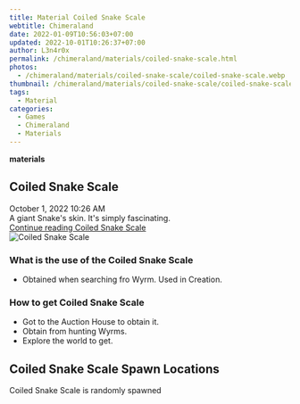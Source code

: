 ```yaml
---
title: Material Coiled Snake Scale
webtitle: Chimeraland
date: 2022-01-09T10:56:03+07:00
updated: 2022-10-01T10:26:37+07:00
author: L3n4r0x
permalink: /chimeraland/materials/coiled-snake-scale.html
photos:
  - /chimeraland/materials/coiled-snake-scale/coiled-snake-scale.webp
thumbnail: /chimeraland/materials/coiled-snake-scale/coiled-snake-scale.webp
tags:
  - Material
categories:
  - Games
  - Chimeraland
  - Materials
---
```


<section id="bootstrap-wrapper">
  <link
    rel="stylesheet"
    href="https://cdn.statically.io/gh/dimaslanjaka/Web-Manajemen/40ac3225/css/bootstrap-4.5-wrapper.css"
  />
  <div
    class="row g-0 border rounded overflow-hidden flex-md-row mb-4 shadow-sm position-relative"
  >
    <div class="col p-4 d-flex flex-column position-static">
      <strong class="d-inline-block mb-2 text-success">materials</strong>
      <h2 class="mb-0">Coiled Snake Scale</h2>
      <div class="mb-1 text-muted">October 1, 2022 10:26 AM</div>
      <div class="mb-2 border p-1">
        A giant Snake&#x27;s skin. It&#x27;s simply fascinating.
      </div>
      <a
        href="/chimeraland/materials/coiled-snake-scale.html"
        class="stretched-link d-none"
        >Continue reading Coiled Snake Scale</a
      >
    </div>
    <div class="col-auto d-none d-lg-block">
      <img
        src="/chimeraland/materials/coiled-snake-scale/coiled-snake-scale.webp"
        alt="Coiled Snake Scale"
      />
    </div>
  </div>
  <div class="row">
    <div class="col-lg-6 col-12 mb-2">
      <div class="card">
        <div class="card-body">
          <h3 class="card-title">What is the use of the Coiled Snake Scale</h3>
          <div class="card-text">
            <ul>
              <li>Obtained when searching fro Wyrm. Used in Creation.</li>
            </ul>
          </div>
        </div>
      </div>
    </div>
    <div class="col-lg-6 col-12 mb-2">
      <div class="card">
        <div class="card-body">
          <h3 class="card-title">How to get Coiled Snake Scale</h3>
          <div class="card-text">
            <ul>
              <li>Got to the Auction House to obtain it.</li>
              <li>Obtain from hunting Wyrms.</li>
              <li>Explore the world to get.</li>
            </ul>
          </div>
        </div>
      </div>
    </div>
    <div class="col-12 mb-2">
      <h2>Coiled Snake Scale Spawn Locations</h2>
      <p>Coiled Snake Scale is randomly spawned</p>
    </div>
  </div>
</section>
